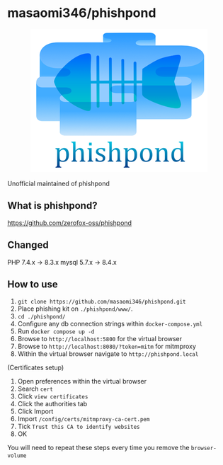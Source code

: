 # masaomi346/phishpond
<p align="center"><img src="./phishpond.png"></p>

Unofficial maintained of phishpond

## What is phishpond?
https://github.com/zerofox-oss/phishpond

## Changed
PHP 7.4.x -> 8.3.x
mysql 5.7.x  -> 8.4.x

## How to use
1. `git clone https://github.com/masaomi346/phishpond.git`
2. Place phishing kit on `./phishpond/www/`.
3. `cd ./phishpond/`
4. Configure any db connection strings within `docker-compose.yml`
5. Run `docker compose up -d`
6. Browse to `http://localhost:5800` for the virtual browser
7. Browse to `http://localhost:8080/?token=mitm` for mitmproxy
8. Within the virtual browser navigate to `http://phishpond.local`

(Certificates setup)
1. Open preferences within the virtual browser
2. Search `cert`
3. Click `view certificates`
4. Click the authorities tab
5. Click Import
6. Import `/config/certs/mitmproxy-ca-cert.pem`
7. Tick `Trust this CA to identify websites`
8. OK

You will need to repeat these steps every time you remove the `browser-volume`
